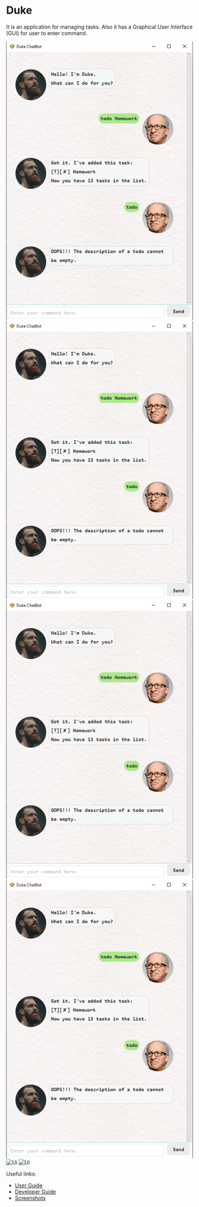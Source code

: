 # Duke

It is an application for managing tasks. Also it has a Graphical User Interface (GUI) for user to enter command.

![Ui](./Ui.png)
![Ui](./Ui.PNG)
![Ui](https://github.com/dgc5213/ip/blob/master/docs/Ui.png)
![Ui](https://github.com/dgc5213/ip/blob/master/docs/Ui.PNG)
![Ui](./Ui_2.png)
![Ui](./Ui_3.png)

Useful links:
* [User Guide](UserGuide.md)
* [Developer Guide](DeveloperGuide.md)
* [Screenshots](images)
